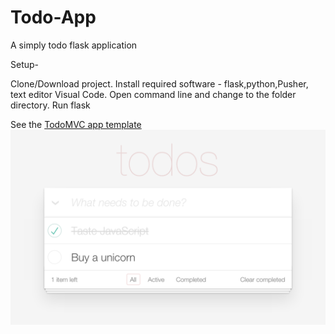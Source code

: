 # Todo-App
A simply todo flask application

Setup-

Clone/Download project.
Install required software - flask,python,Pusher, text editor Visual Code.
Open command line and change to the folder directory.
Run flask 

See the [TodoMVC app template](https://github.com/king1rule/Todo-App/blob/master/templates/index.html)
![alt text](https://github.com/king1rule/Todo-App/blob/master/static/todomvc-app-css/screenshot.png?raw=true)
